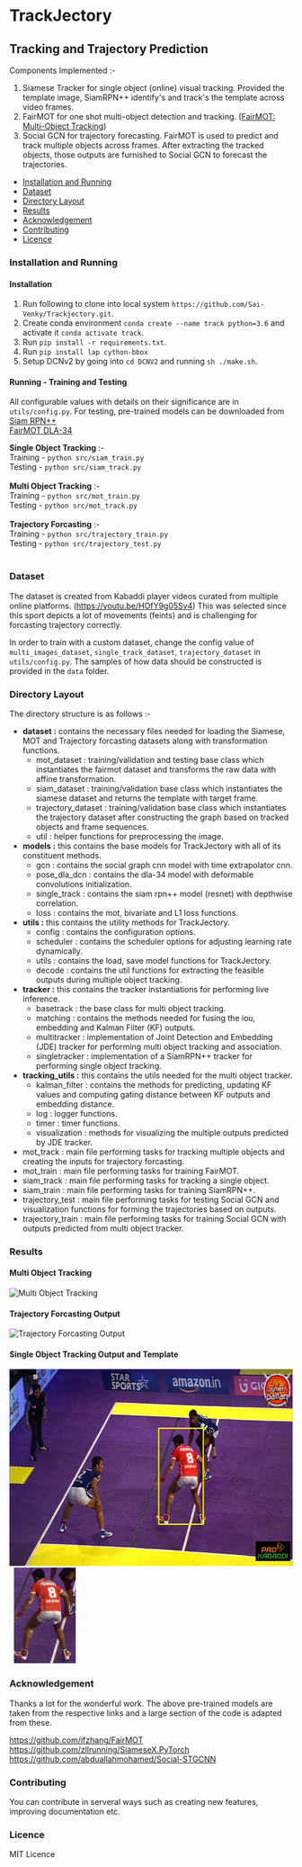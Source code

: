 # TrackJectory
## Tracking and Trajectory Prediction 

Components Implemented :-
1. Siamese Tracker for single object (online) visual tracking. Provided the template image, SiamRPN++ identify's and track's the template across video frames.<br>
2. FairMOT for one shot multi-object detection and tracking. (<a href="https://medium.com/analytics-vidhya/fairmot-multi-object-tracking-386afe930b24">FairMOT: Multi-Object Tracking</a>)
3. Social GCN for trajectory forecasting. FairMOT is used to predict and track multiple objects across frames. After extracting the tracked objects, those outputs are furnished to Social GCN to forecast the trajectories.


<ul>
<li><a href="https://github.com/Sai-Venky/Trackjectory#installation-and-running">Installation and Running</a></li>
<li><a href="https://github.com/Sai-Venky/Trackjectory#dataset">Dataset</a></li>
<li><a href="https://github.com/Sai-Venky/Trackjectory#directory-layout">Directory Layout</a></li>
<li><a href="https://github.com/Sai-Venky/Trackjectory#results">Results</a></li>
<li><a href="https://github.com/Sai-Venky/Trackjectory#acknowledgement">Acknowledgement</a></li>
<li><a href="https://github.com/Sai-Venky/Trackjectory#contributing">Contributing</a></li>
<li><a href="https://github.com/Sai-Venky/Trackjectory#licence">Licence</a></li>
</ul>

### Installation and Running

#### Installation

1. Run following to clone into local system `https://github.com/Sai-Venky/Trackjectory.git`.
1. Create conda environment `conda create --name track python=3.6` and activate it `conda activate track`.
2. Run `pip install -r requirements.txt`.
3. Run `pip install lap cython-bbox`
3. Setup DCNv2 by going into `cd DCNV2` and running `sh ./make.sh`.

#### Running - Training and Testing

All configurable values with details on their significance are in `utils/config.py`.
For testing, pre-trained models can be downloaded from <br>
<a href="https://drive.google.com/file/d/1BV86AAjYMn50T1RfE8BkKkThlNZI1a-m/view">Siam RPN++</a> <br>
<a href="https://drive.google.com/file/d/1iqRQjsG9BawIl8SlFomMg5iwkb6nqSpi/view">FairMOT DLA-34</a> <br>
 
**Single Object Tracking** :- <br>
  Training - `python src/siam_train.py`<br>
  Testing - `python src/siam_track.py`<br><br>
**Multi Object Tracking** :-<br>
  Training - `python src/mot_train.py`<br>
  Testing - `python src/mot_track.py`<br><br>
**Trajectory Forcasting** :-<br>
  Training - `python src/trajectory_train.py`<br>
  Testing - `python src/trajectory_test.py`<br><br>
  
### Dataset

The dataset is created from Kabaddi player videos curated from multiple online platforms. (https://youtu.be/HOfY9g05Sv4)
This was selected since this sport depicts a lot of movements (feints) and is challenging for forcasting trajectory correctly.

In order to train with a custom dataset, change the config value of `multi_images_dataset`, `single_track_dataset`, `trajectory_dataset` in `utils/config.py`.
The samples of how data should be constructed is provided in the `data` folder.

### Directory Layout

The directory structure is as follows :-

* **dataset :** contains the necessary files needed for loading the Siamese, MOT and Trajectory forcasting datasets along with transformation functions.
  * mot_dataset : training/validation and testing base class which instantiates the fairmot dataset and transforms the raw data with affine transformation.
  * siam_dataset : training/validation base class which instantiates the siamese dataset and returns the template with target frame.
  * trajectory_dataset : training/validation base class which instantiates the trajectory dataset after constructing the graph based on tracked objects and frame sequences.
  * util : helper functions for preprocessing the image.
* **models :** this contains the base models for TrackJectory with all of its constituent methods.
    * gcn : contains the social graph cnn model with time extrapolator cnn.
    * pose_dla_dcn : contains the dla-34 model with deformable convolutions initialization.
    * single_track : contains the siam rpn++ model (resnet) with depthwise correlation.
    * loss : contains the mot, bivariate and L1 loss functions.
* **utils :** this contains the utility methods for TrackJectory.
    * config : contains the configuration options.
    * scheduler : contains the scheduler options for adjusting learning rate dynamically.
    * utils : contains the load, save model functions for TrackJectory.
    * decode : contains the util functions for extracting the feasible outputs during multiple object tracking.
* **tracker :** this contains the tracker instantiations for performing live inference.
    * basetrack : the base class for multi object tracking.
    * matching : contains the methods needed for fusing the iou, embedding and Kalman Filter (KF) outputs.
    * multitracker : implementation of Joint Detection and Embedding (JDE) tracker for performing multi object tracking and association.
    * singletracker : implementation of a SiamRPN++ tracker for performing single object tracking.
* **tracking_utils :** this contains the utils needed for the multi object tracker.
    * kalman_filter : contains the methods for predicting, updating KF values and computing gating distance between KF outputs and embedding distance.
    * log : logger functions.
    * timer : timer functions.
    * visualization : methods for visualizing the multiple outputs predicted by JDE tracker.
* mot_track : main file performing tasks for tracking multiple objects and creating the inputs for trajectory forcasting.
* mot_train : main file performing tasks for training FairMOT.
* siam_track : main file performing tasks for tracking a single object.
* siam_train : main file performing tasks for training SiamRPN++.
* trajectory_test : main file performing tasks for testing Social GCN and visualization functions for forming the trajectories based on outputs.
* trajectory_train : main file performing tasks for training Social GCN with outputs predicted from multi object tracker.

 ### Results
#### Multi Object Tracking
![Multi Object Tracking](out/track.gif)

#### Trajectory Forcasting Output
![Trajectory Forcasting Output ](out/traj.gif)

#### Single Object Tracking Output and Template
<img src="out/sot.png" width="635" height="350" alt="Single Object Tracking Output ">&nbsp;&nbsp;<img src="out/sot_template.png" width="110" height="170" alt="Single Object Tracking Template">

 ### Acknowledgement

Thanks a lot for the wonderful work.
The above pre-trained models are taken from the respective links and a large section of the code is adapted from these.

https://github.com/ifzhang/FairMOT<br>
https://github.com/zllrunning/SiameseX.PyTorch<br>
https://github.com/abduallahmohamed/Social-STGCNN<br>

 ### Contributing

 You can contribute in serveral ways such as creating new features, improving documentation etc.

 ### Licence

 MIT Licence
